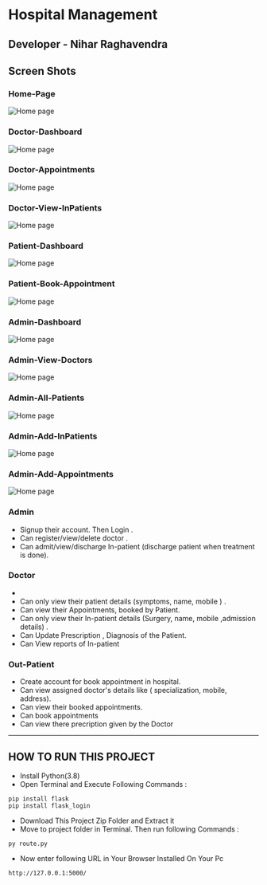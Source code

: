 # Hospital Management
Developer - Nihar Raghavendra
---


## Screen Shots
### Home-Page
![Home page](https://github.com/raghavendr-a/hosptial-management/blob/main/ss/home.png?raw=true)
### Doctor-Dashboard
![Home page](https://github.com/raghavendr-a/hosptial-management/blob/main/ss/doctor%20dashboard.png?raw=true)
### Doctor-Appointments
![Home page](https://github.com/raghavendr-a/hosptial-management/blob/main/ss/doc-app.png?raw=true)
### Doctor-View-InPatients
![Home page](https://github.com/raghavendr-a/hosptial-management/blob/main/ss/doc-inp.png?raw=true)
### Patient-Dashboard
![Home page](https://github.com/raghavendr-a/hosptial-management/blob/main/ss/patient-dahboard.png?raw=true)
### Patient-Book-Appointment
![Home page](https://github.com/raghavendr-a/hosptial-management/blob/main/ss/book-appo.png?raw=true)
### Admin-Dashboard
![Home page](https://github.com/raghavendr-a/hosptial-management/blob/main/ss/admin_dashboard.png?raw=true)
### Admin-View-Doctors
![Home page](https://github.com/raghavendr-a/hosptial-management/blob/main/ss/admin-all-doc.png?raw=true)
### Admin-All-Patients
![Home page](https://github.com/raghavendr-a/hosptial-management/blob/main/ss/admin-all-patients.png?raw=true)
### Admin-Add-InPatients
![Home page](https://github.com/raghavendr-a/hosptial-management/blob/main/ss/admin-add-inp.png?raw=true)
### Admin-Add-Appointments
![Home page](https://github.com/raghavendr-a/hosptial-management/blob/main/ss/admin-appo.png?raw=true)


### Admin
- Signup their account. Then Login .
- Can register/view/delete doctor .
- Can admit/view/discharge In-patient (discharge patient when treatment is done).

### Doctor
- 
- Can only view their patient details (symptoms, name, mobile ) .
- Can view their Appointments, booked by Patient.
- Can only view their In-patient details (Surgery, name, mobile ,admission details) .
- Can Update Prescription , Diagnosis of the Patient.
- Can View reports of In-patient


### Out-Patient
- Create account for book appointment  in hospital.
- Can view assigned doctor's details like ( specialization, mobile, address).
- Can view their booked appointments.
- Can book appointments
- Can view there precription given by the Doctor



---

## HOW TO RUN THIS PROJECT
- Install Python(3.8) 
- Open Terminal and Execute Following Commands :
```
pip install flask
pip install flask_login

```
- Download This Project Zip Folder and Extract it
- Move to project folder in Terminal. Then run following Commands :
```
py route.py

```
- Now enter following URL in Your Browser Installed On Your Pc
```
http://127.0.0.1:5000/
```

